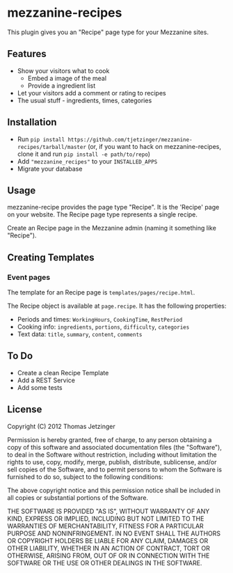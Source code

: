 # mezzanine-recipes

This plugin gives you an "Recipe" page type for your Mezzanine sites.

## Features

* Show your visitors what to cook
	* Embed a image of the meal
	* Provide a ingredient list
* Let your visitors add a comment or rating to recipes
* The usual stuff - ingredients, times, categories

## Installation

* Run `pip install https://github.com/tjetzinger/mezzanine-recipes/tarball/master` (or, if you want to hack on mezzanine-recipes, clone it and run `pip install -e path/to/repo`)
* Add `"mezzanine_recipes"` to your `INSTALLED_APPS`
* Migrate your database

## Usage

mezzanine-recipe provides the page type "Recipe". It is the 'Recipe' page on your website. The Recipe page type represents a single recipe.

Create an Recipe page in the Mezzanine admin (naming it something like "Recipe").

## Creating Templates

### Event pages

The template for an Recipe page is `templates/pages/recipe.html`.

The Recipe object is available at `page.recipe`. It has the following properties:

* Periods and times: `WorkingHours`, `CookingTime`, `RestPeriod`
* Cooking info: `ingredients`, `portions`, `difficulty`, `categories`
* Text data: `title`, `summary`, `content`, `comments`

## To Do

* Create a clean Recipe Template
* Add a REST Service
* Add some tests

## License

Copyright (C) 2012 Thomas Jetzinger

Permission is hereby granted, free of charge, to any person obtaining a copy of this software and associated documentation files (the "Software"), to deal in the Software without restriction, including without limitation the rights to use, copy, modify, merge, publish, distribute, sublicense, and/or sell copies of the Software, and to permit persons to whom the Software is furnished to do so, subject to the following conditions:

The above copyright notice and this permission notice shall be included in all copies or substantial portions of the Software.

THE SOFTWARE IS PROVIDED "AS IS", WITHOUT WARRANTY OF ANY KIND, EXPRESS OR IMPLIED, INCLUDING BUT NOT LIMITED TO THE WARRANTIES OF MERCHANTABILITY, FITNESS FOR A PARTICULAR PURPOSE AND NONINFRINGEMENT. IN NO EVENT SHALL THE AUTHORS OR COPYRIGHT HOLDERS BE LIABLE FOR ANY CLAIM, DAMAGES OR OTHER LIABILITY, WHETHER IN AN ACTION OF CONTRACT, TORT OR OTHERWISE, ARISING FROM, OUT OF OR IN CONNECTION WITH THE SOFTWARE OR THE USE OR OTHER DEALINGS IN THE SOFTWARE.